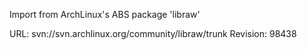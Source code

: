 Import from ArchLinux's ABS package 'libraw'

URL: svn://svn.archlinux.org/community/libraw/trunk
Revision: 98438

